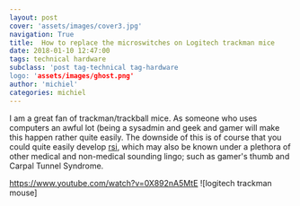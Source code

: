 ```yaml
---
layout: post
cover: 'assets/images/cover3.jpg'
navigation: True
title:  How to replace the microswitches on Logitech trackman mice
date: 2018-01-10 12:47:00
tags: technical hardware
subclass: 'post tag-technical tag-hardware 
logo: 'assets/images/ghost.png'
author: 'michiel'
categories: michiel 
---
```


I am a great fan of trackman/trackball mice. As someone who uses computers an awful lot (being a sysadmin and geek and gamer will make this happen rather quite easily. The downside of this is of course that you could quite easily develop [rsi](https://en.wikipedia.org/wiki/Repetitive_strain_injury), which may also be known under a plethora of other medical and non-medical sounding lingo; such as gamer's thumb and Carpal Tunnel Syndrome.

https://www.youtube.com/watch?v=0X892nA5MtE
![logitech trackman mouse]


